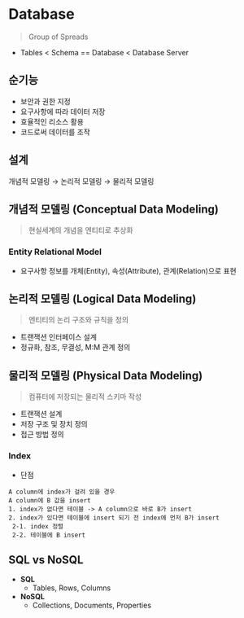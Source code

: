 # Database
> Group of Spreads
* Tables < Schema == Database < Database Server

## 순기능
* 보안과 권한 지정
* 요구사항에 따라 데이터 저장
* 효율적인 리소스 활용
* 코드로써 데이터를 조작

## 설계

개념적 모델링 &rarr; 논리적 모델링 &rarr; 물리적 모델링

## 개념적 모델링 (Conceptual Data Modeling)
> 현실세계의 개념을 엔티티로 추상화

### Entity Relational Model
- 요구사항 정보를 개체(Entity), 속성(Attribute), 관계(Relation)으로 표현


## 논리적 모델링 (Logical Data Modeling)
> 엔티티의 논리 구조와 규칙을 정의
* 트랜잭션 인터페이스 설계
* 정규화, 참조, 무결성, M:M 관계 정의

## 물리적 모델링 (Physical Data Modeling)
> 컴퓨터에 저장되는 물리적 스키마 작성
* 트랜잭션 설계
* 저장 구조 및 장치 정의
* 접근 방법 정의


### Index
* 단점
```
A column에 index가 걸려 있을 경우
A column에 B 값을 insert
1. index가 없다면 테이블 -> A column으로 바로 B가 insert
2. index가 있다면 테이블에 insert 되기 전 index에 먼저 B가 insert
 2-1. index 정렬
 2-2. 테이블에 B insert
```


## SQL vs NoSQL
* **SQL**
  * Tables, Rows, Columns
* **NoSQL**
  * Collections, Documents, Properties